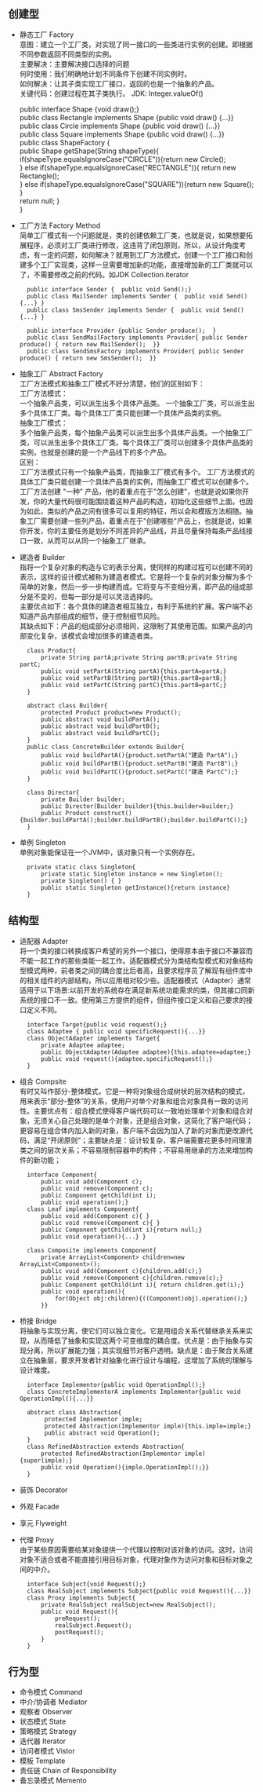 ## 创建型
- 静态工厂 Factory    
    意图：建立一个工厂类，对实现了同一接口的一些类进行实例的创建。即根据不同参数返回不同类型的实例。    
    主要解决：主要解决接口选择的问题    
    何时使用：我们明确地计划不同条件下创建不同实例时。    
    如何解决：让其子类实现工厂接口，返回的也是一个抽象的产品。    
    关键代码：创建过程在其子类执行。
    JDK: Integer.valueOf()    
    
    public interface Shape {void draw();}    
    public class Rectangle implements Shape {public void draw() {...}}    
    public class Circle implements Shape {public void draw() {...}}  
    public class Square implements Shape {public void draw() {...}}  
    public class ShapeFactory {    
        public Shape getShape(String shapeType){   
             if(shapeType.equalsIgnoreCase("CIRCLE")){return new Circle();    
             } else if(shapeType.equalsIgnoreCase("RECTANGLE")){ return new Rectangle();    
             } else if(shapeType.equalsIgnoreCase("SQUARE")){return new Square();    
             }    
             return null;
        }        
    }    
    
- 工厂方法 Factory Method    
    简单工厂模式有一个问题就是，类的创建依赖工厂类，也就是说，如果想要拓展程序，必须对工厂类进行修改，这违背了闭包原则，所以，从设计角度考虑，有一定的问题，如何解决？就用到工厂方法模式，创建一个工厂接口和创建多个工厂实现类，这样一旦需要增加新的功能，直接增加新的工厂类就可以了，不需要修改之前的代码。如JDK Collection.iterator    
    
        public interface Sender {  public void Send();}   
        public class MailSender implements Sender {  public void Send() {...} }    
        public class SmsSender implements Sender {  public void Send() {...} }    
        
        public interface Provider {public Sender produce();  }    
        public class SendMailFactory implements Provider{ public Sender produce() { return new MailSender();  }}    
        public class SendSmsFactory implements Provider{ public Sender produce() { return new SmsSender();  }}     
        
- 抽象工厂 Abstract Factory    
    工厂方法模式和抽象工厂模式不好分清楚，他们的区别如下：    
    工厂方法模式：    
    一个抽象产品类，可以派生出多个具体产品类。 一个抽象工厂类，可以派生出多个具体工厂类。每个具体工厂类只能创建一个具体产品类的实例。    
    抽象工厂模式：    
    多个抽象产品类，每个抽象产品类可以派生出多个具体产品类。一个抽象工厂类，可以派生出多个具体工厂类。每个具体工厂类可以创建多个具体产品类的实例，也就是创建的是一个产品线下的多个产品。  
    区别：    
    工厂方法模式只有一个抽象产品类，而抽象工厂模式有多个。 工厂方法模式的具体工厂类只能创建一个具体产品类的实例，而抽象工厂模式可以创建多个。工厂方法创建 "一种" 产品，他的着重点在于"怎么创建"，也就是说如果你开发，你的大量代码很可能围绕着这种产品的构造，初始化这些细节上面。也因为如此，类似的产品之间有很多可以复用的特征，所以会和模版方法相随。抽象工厂需要创建一些列产品，着重点在于"创建哪些"产品上，也就是说，如果你开发，你的主要任务是划分不同差异的产品线，并且尽量保持每条产品线接口一致，从而可以从同一个抽象工厂继承。    
    
- 建造者 Builder    
    指将一个复杂对象的构造与它的表示分离，使同样的构建过程可以创建不同的表示，这样的设计模式被称为建造者模式。它是将一个复杂的对象分解为多个简单的对象，然后一步一步构建而成。它将变与不变相分离，即产品的组成部分是不变的，但每一部分是可以灵活选择的。    
    主要优点如下：各个具体的建造者相互独立，有利于系统的扩展。客户端不必知道产品内部组成的细节，便于控制细节风险。    
    其缺点如下：产品的组成部分必须相同，这限制了其使用范围。如果产品的内部变化复杂，该模式会增加很多的建造者类。    
    
        class Product{    
            private String partA;private String partB;private String partC;    
            public void setPartA(String partA){this.partA=partA;}    
            public void setPartB(String partB){this.partB=partB;}  
            public void setPartC(String partC){this.partB=partC;}    
        }    
            
        abstract class Builder{    
            protected Product product=new Product();    
            public abstract void buildPartA();    
            public abstract void buildPartB();    
            public abstract void buildPartC();    
        }    
        public class ConcreteBuilder extends Builder{    
            public void buildPartA(){product.setPartA("建造 PartA");}    
            public void buildPartB(){product.setPartB("建造 PartB");}    
            public void buildPartC(){product.setPartC("建造 PartC");}    
        }
        
        class Director{    
            private Builder builder;    
            public Director(Builder builder){this.builder=builder;}   
            public Product construct(){builder.buildPartA();builder.buildPartB();builder.buildPartC();}    
        }    
                   
- 单例 Singleton    
    单例对象能保证在一个JVM中，该对象只有一个实例存在。
    
        private static class Singleton{    
            private static Singleton instance = new Singleton();         
            private Singleton() { }    
            public static Singleton getInstance(){return instance}    
        }    
        
## 结构型    
- 适配器 Adapter    
    将一个类的接口转换成客户希望的另外一个接口，使得原本由于接口不兼容而不能一起工作的那些类能一起工作。适配器模式分为类结构型模式和对象结构型模式两种，前者类之间的耦合度比后者高，且要求程序员了解现有组件库中的相关组件的内部结构，所以应用相对较少些。适配器模式（Adapter）通常适用于以下场景:以前开发的系统存在满足新系统功能需求的类，但其接口同新系统的接口不一致。使用第三方提供的组件，但组件接口定义和自己要求的接口定义不同。  
    
        interface Target{public void request();}    
        class Adaptee { public void specificRequest(){...}}    
        class ObjectAdapter implements Target{    
            private Adaptee adaptee;    
            public ObjectAdapter(Adaptee adaptee){this.adaptee=adaptee;}    
            public void request(){adaptee.specificRequest();}    
        }    
        
- 组合 Compsite    
    有时又叫作部分-整体模式，它是一种将对象组合成树状的层次结构的模式，用来表示“部分-整体”的关系，使用户对单个对象和组合对象具有一致的访问性。主要优点有：组合模式使得客户端代码可以一致地处理单个对象和组合对象，无须关心自己处理的是单个对象，还是组合对象，这简化了客户端代码；更容易在组合体内加入新的对象，客户端不会因为加入了新的对象而更改源代码，满足“开闭原则”；主要缺点是：设计较复杂，客户端需要花更多时间理清类之间的层次关系；不容易限制容器中的构件；不容易用继承的方法来增加构件的新功能；    
    
        interface Component{    
            public void add(Component c);    
            public void remove(Component c);    
            public Component getChild(int i);    
            public void operation();}    
        class Leaf implements Component{    
            public void add(Component c){ }     
            public void remove(Component c){ }      
            public Component getChild(int i){return null;}     
            public void operation(){...} }    
        
        class Composite implements Component{     
            private ArrayList<Component> children=new ArrayList<Component>();    
            public void add(Component c){children.add(c);}    
            public void remove(Component c){children.remove(c);}    
            public Component getChild(int i){ return children.get(i);}    
            public void operation(){    
                for(Object obj:children){((Component)obj).operation();}
            }}
            

- 桥接 Bridge    
    将抽象与实现分离，使它们可以独立变化。它是用组合关系代替继承关系来实现，从而降低了抽象和实现这两个可变维度的耦合度。优点是：由于抽象与实现分离，所以扩展能力强；其实现细节对客户透明。缺点是：由于聚合关系建立在抽象层，要求开发者针对抽象化进行设计与编程，这增加了系统的理解与设计难度。    
    
        interface Implementor{public void OperationImpl();}   
        class ConcreteImplementorA implements Implementor{public void OperationImpl(){...}}    
        
        abstract class Abstraction{    
             protected Implementor imple;    
             protected Abstraction(Implementor imple){this.imple=imple;}    
             public abstract void Operation();      
        }    
        class RefinedAbstraction extends Abstraction{    
            protected RefinedAbstraction(Implementor imple){super(imple);}    
            public void Operation(){imple.OperationImpl();}}    
        }    
        
- 装饰 Decorator
- 外观 Facade
- 享元 Flyweight
- 代理 Proxy    
    由于某些原因需要给某对象提供一个代理以控制对该对象的访问。这时，访问对象不适合或者不能直接引用目标对象，代理对象作为访问对象和目标对象之间的中介。    
    
        interface Subject{void Request();}    
        class RealSubject implements Subject{public void Request(){...}}    
        class Proxy implements Subject{    
            private RealSubject realSubject=new RealSubject();    
            public void Request(){    
                preRequest();    
                realSubject.Request();    
                postRequest();    
            }    
        }    
        
## 行为型
- 命令模式 Command
- 中介/协调者 Mediator
- 观察者 Observer
- 状态模式 State
- 策略模式 Strategy
- 迭代器 Iterator
- 访问者模式 Vistor
- 模板 Template
- 责任链 Chain of Responsibility
- 备忘录模式 Memento
